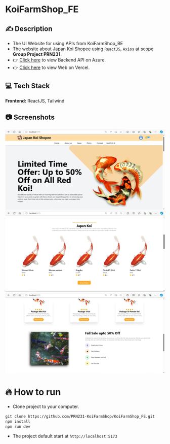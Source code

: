# KoiFarmShop_FE

## ✍️ Description
* The UI Website for using APIs from KoiFarmShop_BE
* The website about Japan Koi Shopee using `ReactJS`, `Axios` at scope **Group Project PRN231**.
* 👉 [Click here](#) to view Backend API on Azure.
* 👉 [Click here](#) to view Web on Vercel.

## 💻 Tech Stack

**Frontend:** ReactJS, Tailwind

## 📷 Screenshots

![Home](screenshots/home.png)
![Kois](screenshots/fish.png)
![Package](screenshots/package.png)

# 🔥 How to run

* Clone project to your computer.
```
git clone https://github.com/PRN231-KoiFarmShop/KoiFarmShop_FE.git
npm install
npm run dev

```
* The project default start at `http://localhost:5173`
